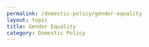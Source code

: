 ```yaml
---
permalink: /domestic-policy/gender-equality
layout: topic
title: Gender Equality
category: Domestic Policy
---
```

